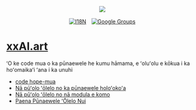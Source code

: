 <p align="center"><a href="https://wac.tax"><img src="https://cdn.jsdelivr.net/gh/wactax/img/logo.svg"/></a></p><p align="center"><a href="https://github.com/wactax/wac.tax/blob/main/doc/README.md#readme"><img alt="I18N" src="https://cdn.jsdelivr.net/gh/wactax/img/t.svg"/></a>　<a href="https://groups.google.com/u/2/g/wactax"><img alt="Google Groups" src="https://cdn.jsdelivr.net/gh/wactax/img/g-groups.svg"/></a></p>

# [xxAI.art](https://xxAI.art)

ʻO ke code mua o ka pūnaewele he kumu hāmama, e ʻoluʻolu e kōkua i ka hoʻomaikaʻi ʻana i ka unuhi

* [code hope-mua](https://github.com/xxai-art/web)
* [Nā pūʻolo ʻōlelo no ka pūnaewele holoʻokoʻa](https://github.com/xxai-art/web/tree/main/i18n)
* [Nā pūʻolo ʻōlelo no nā modula e komo](https://github.com/wacpkg/user/tree/main/ui.i18n)
* [Paena Pūnaewele ʻŌlelo Nui](https://github.com/xxai-doc)
